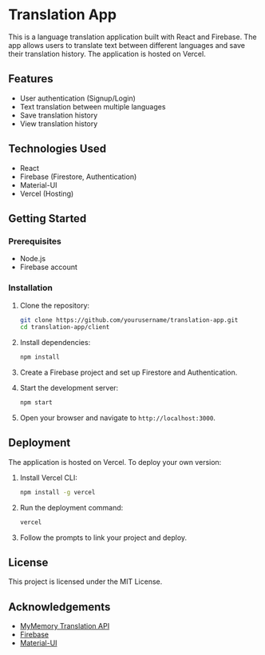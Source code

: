 # Translation App

This is a language translation application built with React and Firebase. The app allows users to translate text between different languages and save their translation history. The application is hosted on Vercel.

## Features

- User authentication (Signup/Login)
- Text translation between multiple languages
- Save translation history
- View translation history

## Technologies Used

- React
- Firebase (Firestore, Authentication)
- Material-UI
- Vercel (Hosting)

## Getting Started

### Prerequisites

- Node.js
- Firebase account

### Installation

1. Clone the repository:

    ```bash
    git clone https://github.com/yourusername/translation-app.git
    cd translation-app/client
    ```

2. Install dependencies:

    ```bash
    npm install
    ```

3. Create a Firebase project and set up Firestore and Authentication.


4. Start the development server:

    ```bash
    npm start
    ```

5. Open your browser and navigate to `http://localhost:3000`.

## Deployment

The application is hosted on Vercel. To deploy your own version:

1. Install Vercel CLI:

    ```bash
    npm install -g vercel
    ```

2. Run the deployment command:

    ```bash
    vercel
    ```

3. Follow the prompts to link your project and deploy.

## License

This project is licensed under the MIT License.

## Acknowledgements

- [MyMemory Translation API](https://mymemory.translated.net/doc/spec.php)
- [Firebase](https://firebase.google.com/)
- [Material-UI](https://mui.com/)

